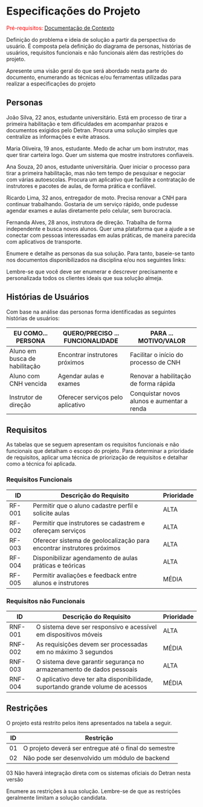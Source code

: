 # Especificações do Projeto

<span style="color:red">Pré-requisitos: <a href="01-Documentação de Contexto.md"> Documentação de Contexto</a></span>

Definição do problema e ideia de solução a partir da perspectiva do usuário. É composta pela definição do  diagrama de personas, histórias de usuários, requisitos funcionais e não funcionais além das restrições do projeto.

Apresente uma visão geral do que será abordado nesta parte do documento, enumerando as técnicas e/ou ferramentas utilizadas para realizar a especificações do projeto

## Personas

João Silva, 22 anos, estudante universitário. Está em processo de tirar a primeira habilitação e tem dificuldades em acompanhar prazos e documentos exigidos pelo Detran. Procura uma solução simples que centralize as informações e evite atrasos.

Maria Oliveira, 19 anos, estudante. Medo de achar um bom instrutor, mas quer tirar carteira logo. Quer um sistema que mostre instrutores confiaveis.

Ana Souza, 20 anos, estudante universitária. Quer iniciar o processo para tirar a primeira habilitação, mas não tem tempo de pesquisar e negociar com várias autoescolas. Procura um aplicativo que facilite a contratação de instrutores e pacotes de aulas, de forma prática e confiável.

Ricardo Lima, 32 anos, entregador de moto. Precisa renovar a CNH para continuar trabalhando. Gostaria de um serviço rápido, onde pudesse agendar exames e aulas diretamente pelo celular, sem burocracia.

Fernanda Alves, 28 anos, instrutora de direção. Trabalha de forma independente e busca novos alunos. Quer uma plataforma que a ajude a se conectar com pessoas interessadas em aulas práticas, de maneira parecida com aplicativos de transporte.

Enumere e detalhe as personas da sua solução. Para tanto, baseie-se tanto nos documentos disponibilizados na disciplina e/ou nos seguintes links:


Lembre-se que você deve ser enumerar e descrever precisamente e personalizada todos os clientes ideais que sua solução almeja.

## Histórias de Usuários

Com base na análise das personas forma identificadas as seguintes histórias de usuários:

| EU COMO... PERSONA            | QUERO/PRECISO ... FUNCIONALIDADE  | PARA ... MOTIVO/VALOR                      |
| ----------------------------- | --------------------------------- | ------------------------------------------ |
| Aluno em busca de habilitação | Encontrar instrutores próximos    | Facilitar o início do processo de CNH      |
| Aluno com CNH vencida         | Agendar aulas e exames            | Renovar a habilitação de forma rápida      |
| Instrutor de direção          | Oferecer serviços pelo aplicativo | Conquistar novos alunos e aumentar a renda |



## Requisitos

As tabelas que se seguem apresentam os requisitos funcionais e não funcionais que detalham o escopo do projeto. Para determinar a prioridade de requisitos, aplicar uma técnica de priorização de requisitos e detalhar como a técnica foi aplicada.

### Requisitos Funcionais
| ID     | Descrição do Requisito                                                 | Prioridade |
| ------ | ---------------------------------------------------------------------- | ---------- |
| RF-001 | Permitir que o aluno cadastre perfil e solicite aulas                  | ALTA       |
| RF-002 | Permitir que instrutores se cadastrem e ofereçam serviços              | ALTA       |
| RF-003 | Oferecer sistema de geolocalização para encontrar instrutores próximos | ALTA       |
| RF-004 | Disponibilizar agendamento de aulas práticas e teóricas                | ALTA       |
| RF-005 | Permitir avaliações e feedback entre alunos e instrutores              | MÉDIA      |


### Requisitos não Funcionais

| ID      | Descrição do Requisito                                                          | Prioridade |
| ------- | ------------------------------------------------------------------------------- | ---------- |
| RNF-001 | O sistema deve ser responsivo e acessível em dispositivos móveis                | ALTA       |
| RNF-002 | As requisições devem ser processadas em no máximo 3 segundos                    | MÉDIA      |
| RNF-003 | O sistema deve garantir segurança no armazenamento de dados pessoais            | ALTA       |
| RNF-004 | O aplicativo deve ter alta disponibilidade, suportando grande volume de acessos | MÉDIA      |



## Restrições

O projeto está restrito pelos itens apresentados na tabela a seguir.

|ID| Restrição                                             |
|--|-------------------------------------------------------|
|01| O projeto deverá ser entregue até o final do semestre |
|02| Não pode ser desenvolvido um módulo de backend        |
 03 Não haverá integração direta com os sistemas oficiais do Detran nesta versão

Enumere as restrições à sua solução. Lembre-se de que as restrições geralmente limitam a solução candidata.


